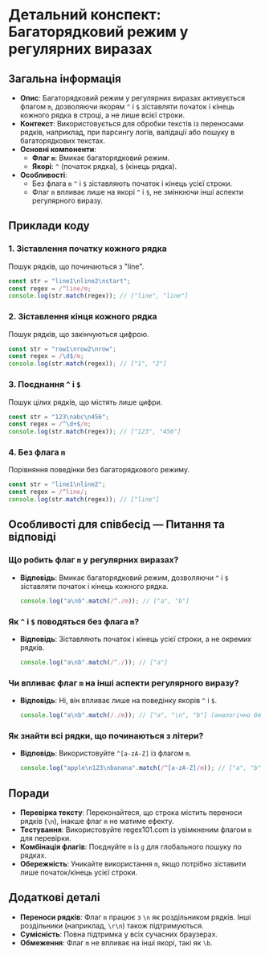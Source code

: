 # Детальний конспект: Багаторядковий режим у регулярних виразах

## Загальна інформація

- **Опис**: Багаторядковий режим у регулярних виразах активується флагом `m`, дозволяючи якорям `^` і `$` зіставляти початок і кінець кожного рядка в строці, а не лише всієї строки.
- **Контекст**: Використовується для обробки текстів із переносами рядків, наприклад, при парсингу логів, валідації або пошуку в багаторядкових текстах.
- **Основні компоненти**:
  - **Флаг `m`**: Вмикає багаторядковий режим.
  - **Якорі**: `^` (початок рядка), `$` (кінець рядка).
- **Особливості**:
  - Без флага `m` `^` і `$` зіставляють початок і кінець усієї строки.
  - Флаг `m` впливає лише на якорі `^` і `$`, не змінюючи інші аспекти регулярного виразу.

## Приклади коду

### 1. Зіставлення початку кожного рядка

Пошук рядків, що починаються з "line".

```javascript
const str = "line1\nline2\nstart";
const regex = /^line/m;
console.log(str.match(regex)); // ["line", "line"]
```

### 2. Зіставлення кінця кожного рядка

Пошук рядків, що закінчуються цифрою.

```javascript
const str = "row1\nrow2\nrow";
const regex = /\d$/m;
console.log(str.match(regex)); // ["1", "2"]
```

### 3. Поєднання `^` і `$`

Пошук цілих рядків, що містять лише цифри.

```javascript
const str = "123\nabc\n456";
const regex = /^\d+$/m;
console.log(str.match(regex)); // ["123", "456"]
```

### 4. Без флага `m`

Порівняння поведінки без багаторядкового режиму.

```javascript
const str = "line1\nline2";
const regex = /^line/;
console.log(str.match(regex)); // ["line"]
```

## Особливості для співбесід — Питання та відповіді

### Що робить флаг `m` у регулярних виразах?

- **Відповідь**: Вмикає багаторядковий режим, дозволяючи `^` і `$` зіставляти початок і кінець кожного рядка.
  ```javascript
  console.log("a\nb".match(/^./m)); // ["a", "b"]
  ```

### Як `^` і `$` поводяться без флага `m`?

- **Відповідь**: Зіставляють початок і кінець усієї строки, а не окремих рядків.
  ```javascript
  console.log("a\nb".match(/^./)); // ["a"]
  ```

### Чи впливає флаг `m` на інші аспекти регулярного виразу?

- **Відповідь**: Ні, він впливає лише на поведінку якорів `^` і `$`.
  ```javascript
  console.log("a\nb".match(/./m)); // ["a", "\n", "b"] (аналогічно без `m`)
  ```

### Як знайти всі рядки, що починаються з літери?

- **Відповідь**: Використовуйте `^[a-zA-Z]` із флагом `m`.
  ```javascript
  console.log("apple\n123\nbanana".match(/^[a-zA-Z]/m)); // ["a", "b"]
  ```

## Поради

- **Перевірка тексту**: Переконайтеся, що строка містить переноси рядків (`\n`), інакше флаг `m` не матиме ефекту.
- **Тестування**: Використовуйте regex101.com із увімкненим флагом `m` для перевірки.
- **Комбінація флагів**: Поєднуйте `m` із `g` для глобального пошуку по рядках.
- **Обережність**: Уникайте використання `m`, якщо потрібно зіставити лише початок/кінець усієї строки.

## Додаткові деталі

- **Переноси рядків**: Флаг `m` працює з `\n` як роздільником рядків. Інші роздільники (наприклад, `\r\n`) також підтримуються.
- **Сумісність**: Повна підтримка у всіх сучасних браузерах.
- **Обмеження**: Флаг `m` не впливає на інші якорі, такі як `\b`.